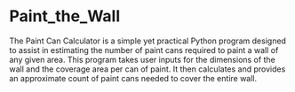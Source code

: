 # Paint_the_Wall


The Paint Can Calculator is a simple yet practical Python program 
designed to assist in estimating the number of paint cans required to paint a wall of any given area. 
This program takes user inputs for the dimensions of the wall and the coverage area per can of paint. 
It then calculates and provides an approximate count of paint cans needed to cover the entire wall.
